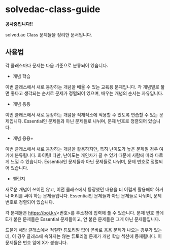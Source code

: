 # solvedac-class-guide
**공사중입니다!!**

solved.ac Class 문제들을 정리한 문서입니다.


## 사용법

각 클래스마다 문제는 다음 기준으로 분류되어 있습니다.

- 개념 학습

이번 클래스에서 새로 등장하는 개념을 배울 수 있는 교육용 문제입니다. 각 개념별로 풀면 좋다고 생각되는 순서로 문제가 정렬되어 있으며, 배우는 개념의 순서는 자유입니다.

- 개념 응용

이번 클래스에서 새로 등장하는 개념을 적재적소에 적용할 수 있도록 연습할 수 있는 문제입니다. Essential인 문제들과 아닌 문제들로 나뉘며, 문제 번호로 정렬되어 있습니다.

- 개념 응용+

이번 클래스에서 새로 등장하는 개념을 활용하지만, 특히 난이도가 높은 문제일 경우 여기에 분류됩니다. 화이팅! 다만, 난이도는 개인차가 클 수 있기 때문에 사람에 따라 다르게 느낄 수 있습니다. Essential인 문제들과 아닌 문제들로 나뉘며, 문제 번호로 정렬되어 있습니다.

- 챌린지

새로운 개념이 쓰이진 않고, 이전 클래스에서 등장했던 내용을 더 어렵게 활용해야 하거나 머리를 써야 하는 문제들입니다. Essential인 문제들과 아닌 문제들로 나뉘며, 문제 번호로 정렬되어 있습니다.

각 문제들은 https://boj.kr/<번호>를 주소창에 입력해 풀 수 있습니다. 문제 번호 앞에 E가 붙은 문제들은 Essential 문제들이고, 안 붙은 문제들은 그게 아닌 문제들입니다.

드물게 해당 클래스에서 적절한 튜토리얼 없이 곧바로 응용 문제가 나오는 경우가 있는데, 이 경우 클래스에 속하지는 않는 튜토리얼 문제가 개념 학습 섹션에 등재됩니다. 이 문제들은 번호 앞에 X가 붙습니다.
